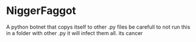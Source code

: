 # NiggerFaggot
A python botnet that copys itself to other .py files
be carefull to not run this in a folder with other .py it will infect them all. its cancer

